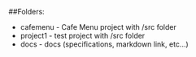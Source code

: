 ##Folders:
* cafemenu - Cafe Menu project with /src folder
* project1 - test project with /src folder
* docs - docs (specifications, markdown link, etc...)
